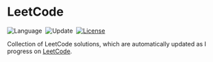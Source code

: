 # LeetCode

![Language](https://img.shields.io/badge/Languages-Python%2C%20Java-orange)&nbsp;
![Update](https://img.shields.io/badge/Updated-Daily-green.svg)&nbsp;
[![License](https://img.shields.io/badge/License-MIT-blue.svg)](./LICENSE.md)&nbsp;

Collection of LeetCode solutions, which are automatically updated as I progress on [LeetCode](https://leetcode.com/).
